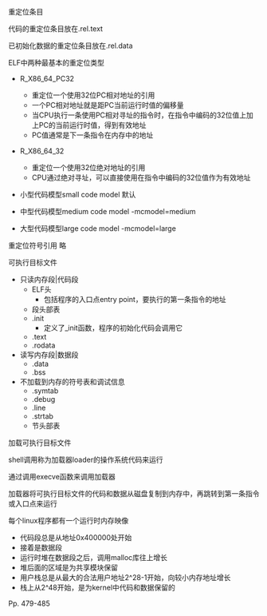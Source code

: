 重定位条目

代码的重定位条目放在.rel.text

已初始化数据的重定位条目放在.rel.data



ELF中两种最基本的重定位类型

-   R_X86_64_PC32
    -   重定位一个使用32位PC相对地址的引用
    -   一个PC相对地址就是距PC当前运行时值的偏移量
    -   当CPU执行一条使用PC相对寻址的指令时，在指令中编码的32位值上加上PC的当前运行时值，得到有效地址
    -   PC值通常是下一条指令在内存中的地址
-   R_X86_64_32
    -   重定位一个使用32位绝对地址的引用
    -   CPU通过绝对寻址，可以直接使用在指令中编码的32位值作为有效地址



-   小型代码模型small code model 默认
-   中型代码模型medium code model -mcmodel=medium
-   大型代码模型large code model -mcmodel=large



重定位符号引用 略



可执行目标文件

-   只读内存段|代码段
    -   ELF头
        -   包括程序的入口点entry point，要执行的第一条指令的地址
    -   段头部表
    -   .init
        -   定义了_init函数，程序的初始化代码会调用它
    -   .text
    -   .rodata
-   读写内存段|数据段
    -   .data
    -   .bss
-   不加载到内存的符号表和调试信息
    -   .symtab
    -   .debug
    -   .line
    -   .strtab
    -   节头部表



加载可执行目标文件

shell调用称为加载器loader的操作系统代码来运行

通过调用execve函数来调用加载器

加载器将可执行目标文件的代码和数据从磁盘复制到内存中，再跳转到第一条指令或入口点来运行

每个linux程序都有一个运行时内存映像

-   代码段总是从地址0x400000处开始
-   接着是数据段
-   运行时堆在数据段之后，调用malloc库往上增长
-   堆后面的区域是为共享模块保留
-   用户栈总是从最大的合法用户地址2^28-1开始，向较小内存地址增长
-   栈上从2^48开始，是为kernel中代码和数据保留的



Pp. 479-485